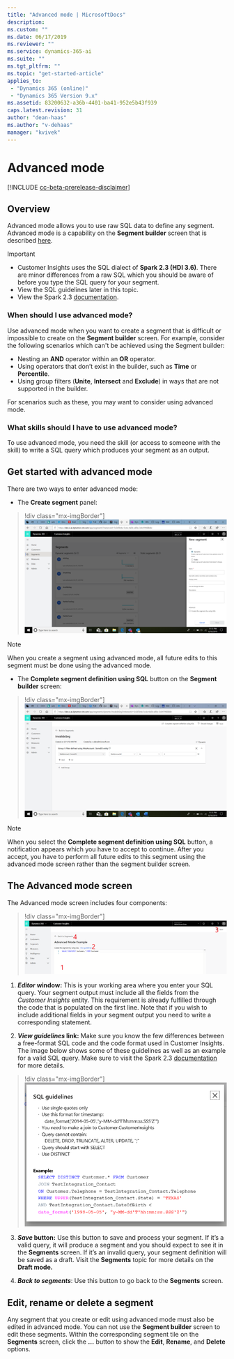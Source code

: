 ```yaml
---
title: "Advanced mode | MicrosoftDocs"
description: 
ms.custom: ""
ms.date: 06/17/2019
ms.reviewer: ""
ms.service: dynamics-365-ai
ms.suite: ""
ms.tgt_pltfrm: ""
ms.topic: "get-started-article"
applies_to: 
 - "Dynamics 365 (online)"
 - "Dynamics 365 Version 9.x"
ms.assetid: 83200632-a36b-4401-ba41-952e5b43f939
caps.latest.revision: 31
author: "dean-haas"
ms.author: "v-dehaas"
manager: "kvivek"
---
```


# Advanced mode 

[!INCLUDE [cc-beta-prerelease-disclaimer](../includes/cc-beta-prerelease-disclaimer.md)]

## Overview

Advanced mode allows you to use raw SQL data to define any segment. Advanced mode is a capability on the **Segment builder** screen that is described [here](pm-segments.md). 

> [!IMPORTANT] 
>
> - Customer Insights uses the SQL dialect of **Spark 2.3 (HDI 3.6)**. There are minor differences from a raw SQL which you should be aware of before you type the SQL query for your segment.
> - View the SQL guidelines later in this topic.
> - View the Spark 2.3 [documentation](https://spark.apache.org/docs/2.3.0/). 

### When should I use advanced mode? 

Use advanced mode when you want to create a segment that is difficult or impossible to create on the **Segment builder** screen. For example, consider the following scenarios which can't be achieved using the Segment builder:

- Nesting an **AND** operator within an **OR** operator.
- Using operators that don’t exist in the builder, such as **Time** or **Percentile**.
- Using group filters (**Unite**, **Intersect** and **Exclude**) in ways that are not supported in the builder.
 
For scenarios such as these, you may want to consider using advanced mode. 

### What skills should I have to use advanced mode?

To use advanced mode, you need the skill (or access to someone with the skill) to write a SQL query which produces your segment as an output.

## Get started with advanced mode

There are two ways to enter advanced mode:

- The **Create segment** panel:

> !div class="mx-imgBorder"]
> ![Create segment screen](media/enter-advanced-mode-1.png)

> [!NOTE]
> When you create a segment using advanced mode, all future edits to this segment must be done using the advanced mode.

- The **Complete segment definition using SQL** button on the **Segment builder** screen:

> !div class="mx-imgBorder"]
> ![Create segment screen](media/enter-advanced-mode-2.png)

> [!NOTE]
> When you select the **Complete segment definition using SQL** button,  a notification appears which you have to accept to continue. After you accept, you have to perform all future edits to this segment using the advanced mode screen rather than the segment builder screen.

## The Advanced mode screen

The Advanced mode screen includes four components:

> !div class="mx-imgBorder"]
> ![Advanced screen](media/advanced-screen.png)

1. ***Editor* window:** This is your working area where you enter your SQL query. Your segment output must include all the fields from the *Customer Insights* entity.  This requirement is already fulfilled through the code that is populated on the first line. Note that if you wish to include additional fields in your segment output you need to write a corresponding statement.

2. ***View guidelines* link:** Make sure you know the few differences between a free-format SQL code and the code format used in Customer Insights. The image below shows some of these guidelines as well as an example for a valid SQL query. Make sure to visit the Spark 2.3 [documentation](https://spark.apache.org/docs/2.3.0/) for more details.
 
  > !div class="mx-imgBorder"]
  > ![Sql guidelines](media/sql-guidelines.png)

3. ***Save* button:** Use this button to save and process your segment. If it’s a valid query, it will produce a segment and you should expect to see it in the **Segments** screen. If it’s an invalid query, your segment definition will be saved as a draft. Visit the **Segments** topic for more details on the **Draft mode.**

4. ***Back to segments***: Use this button to go back to the **Segments** screen.

## Edit, rename or delete a segment

Any segment that you create or edit using advanced mode must also be edited in advanced mode. You can not use the **Segment builder** screen to edit these segments. Within the corresponding segment tile on the **Segments** screen, click the **…** button to show the **Edit**, **Rename**, and **Delete** options. 
